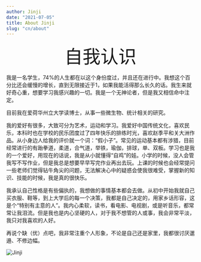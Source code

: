```yaml
---
author: Jinji
date: "2021-07-05"
title: About Jinji
slug: "cn/about"
---
```


<div align='center' ><font size='18'>自我认识</font></div>

我是一名学生，74%的人生都在以这个身份度过，并且还在进行中。我想这个百分比还会缓慢的增长，直到无限接近于1，如果我能活得那么长久的话。我生来就好奇心重，想要学习我感兴趣的一切。我是一个无神论者，但是我又相信命中注定。

目前我在爱荷华州立大学读博士，从事一些微生物、统计相关的研究。

我的爱好有很多，大致可分为艺术，运动和学习。我爱好中国传统文化，喜欢民乐，本科时也在学校的民乐团度过了四年快乐的排练时光，喜欢赵季平和关大洲作品。从小身边人给我的评价就一个词：“假小子”。常见的运动基本都有涉猎，目前经常进行的有跆拳道，柔道，合气道，举铁，瑜伽，排球，单、双板。学习也是我的一个爱好，用现在的话说，我是从小就懂得“自鸡”的娃。小学的时候，没人会管我写不写作业，但是我总是想要早早写完作业再出去玩。上课的时候也会经常提问一些老师们觉得钻牛角尖的问题，无法解决心中的疑惑会使我很难受，掌握新的知识、技能的时候，我是真的很快乐。

我承认自己性格是有些偏执的，我想做的事情基本都会去做。从初中开始我就自己买衣服、鞋等，到上大学后的每一个决策，我都是自己决定的，用家乡话形容，这是个“特别有主意的人”。我内心柔软，读书，看电影、电视剧，或是听音乐，都常常让我泪流。但是我也是内心坚硬的人，对于我不想管的人或事，我会非常平淡，我只对我喜欢的人好。

再说个缺（优）点吧，我非常注重个人形象，不论是自己还是家里，我都很讨厌邋遢、不修边幅。


![Jinji](https://github.com/JinjiPang/kimki/raw/main/profile.jpg)
